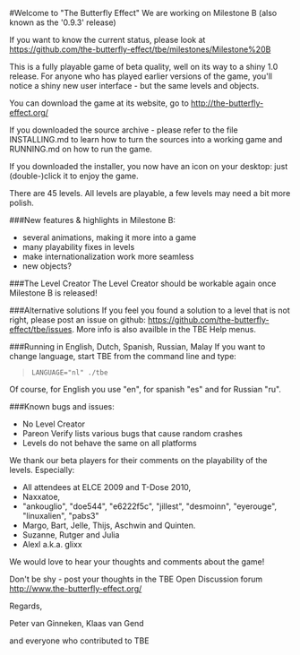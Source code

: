 #Welcome to "The Butterfly Effect"
We are working on Milestone B (also known as the '0.9.3' release)

If you want to know the current status, please look at
https://github.com/the-butterfly-effect/tbe/milestones/Milestone%20B

This is a fully playable game of beta quality, well on its way to a shiny
1.0 release. For anyone who has played earlier versions of the game, you'll
notice a shiny new user interface - but the same levels and objects.

You can download the game at its website, 
go to          http://the-butterfly-effect.org/

If you downloaded the source archive - please refer to the file INSTALLING.md
to learn how to turn the sources into a working game and RUNNING.md on how
to run the game.

If you downloaded the installer, you now have an icon on your desktop: 
just (double-)click it to enjoy the game.

There are 45 levels.
All levels are playable, a few levels may need a bit more polish.

###New features & highlights in Milestone B:
 * several animations, making it more into a game
 * many playability fixes in levels
 * make internationalization work more seamless
 * new objects?

###The Level Creator
The Level Creator should be workable again once Milestone B is released!

###Alternative solutions
If you feel you found a solution to a level that is not right, please post an
issue on github: https://github.com/the-butterfly-effect/tbe/issues. 
More info is also availble in the TBE Help menus.

###Running in English, Dutch, Spanish, Russian, Malay
If you want to change language, start TBE from the command line and
type:
> `LANGUAGE="nl" ./tbe`

Of course, for English you use "en", for spanish "es" and for Russian "ru".

###Known bugs and issues:
  * No Level Creator
  * Pareon Verify lists various bugs that cause random crashes
  * Levels do not behave the same on all platforms


We thank our beta players for their comments on the playability of the levels.
Especially:
 * All attendees at ELCE 2009 and T-Dose 2010, 
 * Naxxatoe, 
 * "ankouglio", "doe544", "e6222f5c", "jillest", "desmoinn", 
   "eyerouge", "linuxalien", "pabs3"
 * Margo, Bart, Jelle, Thijs, Aschwin and Quinten.
 * Suzanne, Rutger and Julia
 * Alexl a.k.a. glixx

We would love to hear your thoughts and comments about the game!

Don't be shy - post your thoughts in the TBE Open Discussion forum 
   http://www.the-butterfly-effect.org/


Regards,

Peter van Ginneken, Klaas van Gend

and everyone who contributed to TBE
